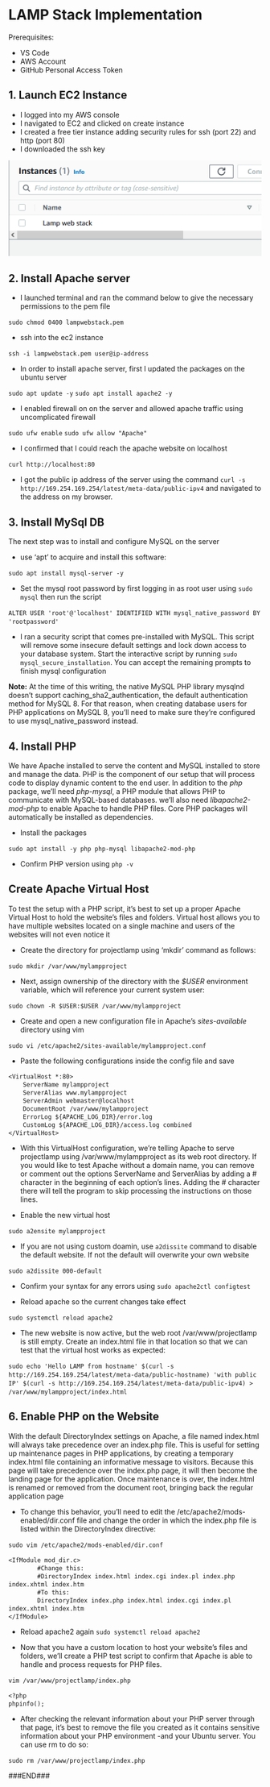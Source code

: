 # LAMP Stack Implementation #

Prerequisites:
* VS Code
* AWS Account
* GitHub Personal Access Token

## 1. Launch EC2 Instance ##

* I logged into my AWS console
* I navigated to EC2 and clicked on create instance
* I created a free tier instance adding security rules for ssh (port 22) and http (port 80)
* I downloaded the ssh key 

![Screenshot](https://github.com/gideonadurota/LAMP-web-stack-implementation-in-AWS/blob/main/Screenshots/EC2-Instance.PNG)

## 2. Install Apache server ##

* I launched terminal and ran the command below to give the necessary permissions to the pem file

`sudo chmod 0400 lampwebstack.pem`

* ssh into the ec2 instance 

`ssh -i lampwebstack.pem user@ip-address`

* In order to install apache server, first I updated the packages on the ubuntu server

`sudo apt update -y`
`sudo apt install apache2 -y`

* I enabled firewall on on the server and allowed apache traffic using uncomplicated firewall

`sudo ufw enable`
`sudo ufw allow "Apache"`

* I confirmed that I could reach the apache website on localhost 

`curl http://localhost:80`

* I got the public ip address of the server using the command `curl -s http://169.254.169.254/latest/meta-data/public-ipv4` and navigated to the address on my browser.

## 3. Install MySql DB ##

The next step was to install and configure MySQL on the server

* use ‘apt’ to acquire and install this software:

`sudo apt install mysql-server -y`

* Set the mysql root password by first logging in as root user using `sudo mysql` then run the script

`ALTER USER 'root'@'localhost' IDENTIFIED WITH mysql_native_password BY 'rootpassword'`

* I ran a security script that comes pre-installed with MySQL. This script will remove some insecure default settings and lock down access to your database system. Start the interactive script by running `sudo mysql_secure_installation`. You can accept the remaining prompts to finish mysql configuration


**Note:** At the time of this writing, the native MySQL PHP library mysqlnd doesn’t support caching_sha2_authentication, the default authentication method for MySQL 8. For that reason, when creating database users for PHP applications on MySQL 8, you’ll need to make sure they’re configured to use mysql_native_password instead.

## 4. Install PHP ##

We have Apache installed to serve the content and MySQL installed to store and manage the data. PHP is the component of our setup that will process code to display dynamic content to the end user. In addition to the *php* package, we’ll need *php-mysql*, a PHP module that allows PHP to communicate with MySQL-based databases. we’ll also need *libapache2-mod-php* to enable Apache to handle PHP files. Core PHP packages will automatically be installed as dependencies.

* Install the packages

`sudo apt install -y php php-mysql libapache2-mod-php`

* Confirm PHP version using `php -v`

## Create Apache Virtual Host ##

To test the setup with a PHP script, it’s best to set up a proper Apache Virtual Host to hold the website’s files and folders. Virtual host allows you to have multiple websites located on a single machine and users of the websites will not even notice it

* Create the directory for projectlamp using ‘mkdir’ command as follows:

`sudo mkdir /var/www/mylampproject`

* Next, assign ownership of the directory with the *$USER* environment variable, which will reference your current system user:

`sudo chown -R $USER:$USER /var/www/mylampproject`

* Create and open a new configuration file in Apache’s *sites-available* directory using vim

`sudo vi /etc/apache2/sites-available/mylampproject.conf`

* Paste the following configurations inside the config file and save

```
<VirtualHost *:80>
    ServerName mylampproject
    ServerAlias www.mylampproject 
    ServerAdmin webmaster@localhost
    DocumentRoot /var/www/mylampproject
    ErrorLog ${APACHE_LOG_DIR}/error.log
    CustomLog ${APACHE_LOG_DIR}/access.log combined
</VirtualHost>
```

* With this VirtualHost configuration, we’re telling Apache to serve projectlamp using /var/www/mylampproject as its web root directory. If you would like to test Apache without a domain name, you can remove or comment out the options ServerName and ServerAlias by adding a # character in the beginning of each option’s lines. Adding the # character there will tell the program to skip processing the instructions on those lines.

* Enable the new virtual host

`sudo a2ensite mylampproject`

* If you are not using custom doamin, use `a2dissite` command to disable the default website. If not the default will overwrite your own website

`sudo a2dissite 000-default`

* Confirm your syntax for any errors using `sudo apache2ctl configtest`

* Reload apache so the current changes take effect 

`sudo systemctl reload apache2`

* The new website is now active, but the web root /var/www/projectlamp is still empty. Create an index.html file in that location so that we can test that the virtual host works as expected:

`sudo echo 'Hello LAMP from hostname' $(curl -s http://169.254.169.254/latest/meta-data/public-hostname) 'with public IP' $(curl -s http://169.254.169.254/latest/meta-data/public-ipv4) > /var/www/mylampproject/index.html`

## 6. Enable PHP on the Website ##

With the default DirectoryIndex settings on Apache, a file named index.html will always take precedence over an index.php file. This is useful for setting up maintenance pages in PHP applications, by creating a temporary index.html file containing an informative message to visitors. Because this page will take precedence over the index.php page, it will then become the landing page for the application. Once maintenance is over, the index.html is renamed or removed from the document root, bringing back the regular application page

* To change this behavior, you’ll need to edit the /etc/apache2/mods-enabled/dir.conf file and change the order in which the index.php file is listed within the DirectoryIndex directive:

`sudo vim /etc/apache2/mods-enabled/dir.conf`

```
<IfModule mod_dir.c>
        #Change this:
        #DirectoryIndex index.html index.cgi index.pl index.php index.xhtml index.htm
        #To this:
        DirectoryIndex index.php index.html index.cgi index.pl index.xhtml index.htm
</IfModule>
```

* Reload apache2 again `sudo systemctl reload apache2`

* Now that you have a custom location to host your website’s files and folders, we’ll create a PHP test script to confirm that Apache is able to handle and process requests for PHP files.

`vim /var/www/projectlamp/index.php`

```
<?php
phpinfo();
```

* After checking the relevant information about your PHP server through that page, it’s best to remove the file you created as it contains sensitive information about your PHP environment -and your Ubuntu server. You can use rm to do so:

`sudo rm /var/www/projectlamp/index.php`

###END###


